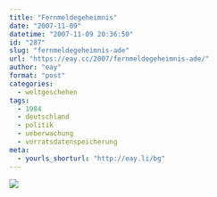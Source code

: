 ```yaml
---
title: "Fernmeldegeheimnis"
date: "2007-11-09"
datetime: "2007-11-09 20:36:50"
id: "287"
slug: "fernmeldegeheimnis-ade"
url: "https://eay.cc/2007/fernmeldegeheimnis-ade/"
author: "eay"
format: "post"
categories:
  - weltgeschehen
tags:
  - 1984
  - deutschland
  - politik
  - ueberwachung
  - vorratsdatenspeicherung
meta:
  - yourls_shorturl: "http://eay.li/bg"
---
```


[![](/uploads/2007/deranfangvomende.gif)](http://www.vorratsdatenspeicherung.de/content/view/165/1/lang,de/)
